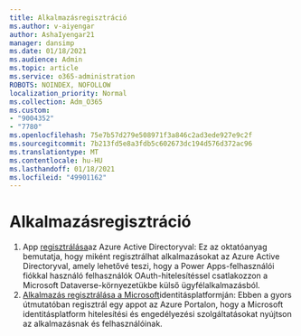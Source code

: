 ```yaml
---
title: Alkalmazásregisztráció
ms.author: v-aiyengar
author: AshaIyengar21
manager: dansimp
ms.date: 01/18/2021
ms.audience: Admin
ms.topic: article
ms.service: o365-administration
ROBOTS: NOINDEX, NOFOLLOW
localization_priority: Normal
ms.collection: Adm_O365
ms.custom:
- "9004352"
- "7780"
ms.openlocfilehash: 75e7b57d279e508971f3a846c2ad3ede927e9c2f
ms.sourcegitcommit: 7b213fd5e8a3fdb5c602673dc194d576d372ac96
ms.translationtype: MT
ms.contentlocale: hu-HU
ms.lasthandoff: 01/18/2021
ms.locfileid: "49901162"
---
```

# <a name="application-registration"></a>Alkalmazásregisztráció

1. App [regisztrálása](https://docs.microsoft.com/powerapps/developer/data-platform/walkthrough-register-app-azure-active-directory)az Azure Active Directoryval: Ez az oktatóanyag bemutatja, hogy miként regisztrálhat alkalmazásokat az Azure Active Directoryval, amely lehetővé teszi, hogy a Power Apps-felhasználói fiókkal használó felhasználók OAuth-hitelesítéssel csatlakozzon a Microsoft Dataverse-környezetükbe külső ügyfélalkalmazásból.
1. [Alkalmazás regisztrálása a Microsoft](https://docs.microsoft.com/azure/active-directory/develop/quickstart-register-app)identitásplatformján: Ebben a gyors útmutatóban regisztrál egy appot az Azure Portalon, hogy a Microsoft identitásplatform hitelesítési és engedélyezési szolgáltatásokat nyújtson az alkalmazásnak és felhasználóinak.
